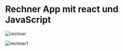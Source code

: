 # Rechner App mit react und JavaScript

![rechner](https://github.com/Iftirana/rechner/assets/127227435/374b17cb-6278-4cf1-ae62-a45073786eb0)

![rechner1](https://github.com/Iftirana/rechner/assets/127227435/3ebb47ea-7810-4c42-b274-6be5e845d642)

